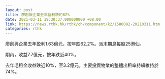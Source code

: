 ```yaml
---
layout: post
title: 廖創興企業去年盈利跌約62%
date: 2021-03-11 19:30:37.000000000 +08:00
link: https://news.rthk.hk/rthk/ch/component/k2/1580092-20210311.htm
categories: rthk
---
```


廖創興企業去年盈利1.63億元，按年跌62.2%。派末期息每股25港仙。

期內，收益7.7億元，按年跌近40%。

去年毛租金收益跌近10%，至3.2億元。主要投資物業的整體出租率持續維持於74%。
